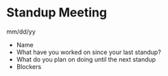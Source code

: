 # Standup Meeting
mm/dd/yy 
- Name
- What have you worked on since your last standup?
- What do you plan on doing until the next standup
- Blockers

